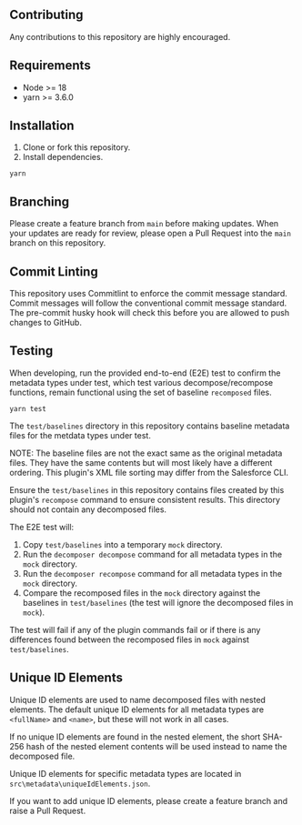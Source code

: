 ## Contributing

Any contributions to this repository are highly encouraged.

## Requirements

- Node >= 18
- yarn >= 3.6.0

## Installation

1. Clone or fork this repository.
2. Install dependencies.

```
yarn
```

## Branching

Please create a feature branch from `main` before making updates. When your updates are ready for review, please open a Pull Request into the `main` branch on this repository.

## Commit Linting

This repository uses Commitlint to enforce the commit message standard. Commit messages will follow the conventional commit message standard. The pre-commit husky hook will check this before you are allowed to push changes to GitHub.

## Testing

When developing, run the provided end-to-end (E2E) test to confirm the metadata types under test, which test various decompose/recompose functions, remain functional using the set of baseline `recomposed` files.

```
yarn test
```

The `test/baselines` directory in this repository contains baseline metadata files for the metdata types under test.

NOTE: The baseline files are not the exact same as the original metadata files. They have the same contents but will most likely have a different ordering. This plugin's XML file sorting may differ from the Salesforce CLI.

Ensure the `test/baselines` in this repository contains files created by this plugin's `recompose` command to ensure consistent results. This directory should not contain any decomposed files.

The E2E test will:

1. Copy `test/baselines` into a temporary `mock` directory.
2. Run the `decomposer decompose` command for all metadata types in the `mock` directory.
3. Run the `decomposer recompose` command for all metadata types in the `mock` directory.
4. Compare the recomposed files in the `mock` directory against the baselines in `test/baselines` (the test will ignore the decomposed files in `mock`).

The test will fail if any of the plugin commands fail or if there is any differences found between the recomposed files in `mock` against `test/baselines`.

## Unique ID Elements

Unique ID elements are used to name decomposed files with nested elements. The default unique ID elements for all metadata types are `<fullName>` and `<name>`, but these will not work in all cases.

If no unique ID elements are found in the nested element, the short SHA-256 hash of the nested element contents will be used instead to name the decomposed file.

Unique ID elements for specific metadata types are located in `src\metadata\uniqueIdElements.json`.

If you want to add unique ID elements, please create a feature branch and raise a Pull Request.
